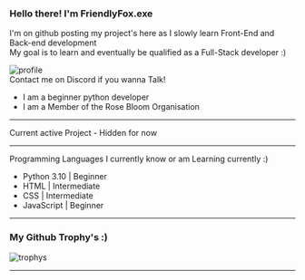 ### Hello there! I'm FriendlyFox.exe
I'm on github posting my project's here as I slowly learn Front-End and Back-end development<br />My goal is to learn and eventually be qualified as a Full-Stack developer :)

![profile](https://discord.c99.nl/widget/theme-4/913574723475083274.png) <br />
Contact me on Discord if you wanna Talk!

- I am a beginner python developer
- I am a Member of the Rose Bloom Organisation

<hr>
Current active Project
- Hidden for now

<hr>
Programming Languages I currently know or am Learning currently :)

- Python 3.10 | Beginner
- HTML | Intermediate
- CSS | Intermediate
- JavaScript | Beginner

<hr>

### My Github Trophy's :)
![trophys](https://github-profile-trophy.vercel.app/?username=Ames-hub&theme=radical&row=1&column=10)

<hr>

